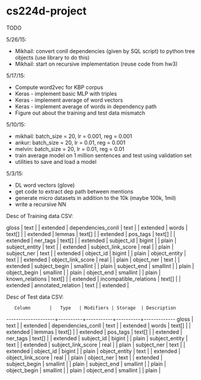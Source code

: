 # cs224d-project


TODO

5/26/15:
- Mikhail: convert conll dependencies (given by SQL script) to python tree objects (use library to do this)
- Mikhail: start on recursive implementation (reuse code from hw3)

5/17/15:
- Compute word2vec for KBP corpus
- Keras - implement basic MLP with triples
- Keras - implement average of word vectors
- Keras - implement average of words in dependency path
- Figure out about the training and test data mismatch



5/10/15:
- mikhail: batch_size = 20, lr = 0.001, reg = 0.001
- ankur: batch_size = 20, lr = 0.01, reg = 0.001
- melvin: batch_size = 20, lr = 0.01, reg = 0.01
- train average model on 1 million sentences and test using validation set
- utilities to save and load a model

5/3/15:
- DL word vectors (glove)
- get code to extract dep path between mentions
- generate micro datasets in addition to the 10k (maybe 100k, 1mil)
- write a recursive NN


Desc of Training data CSV:

 gloss                  | text     |           | extended | 
 dependencies_conll     | text     |           | extended | 
 words                  | text[]   |           | extended | 
 lemmas                 | text[]   |           | extended | 
 pos_tags               | text[]   |           | extended | 
 ner_tags               | text[]   |           | extended | 
 subject_id             | bigint   |           | plain    | 
 subject_entity         | text     |           | extended | 
 subject_link_score     | real     |           | plain    | 
 subject_ner            | text     |           | extended | 
 object_id              | bigint   |           | plain    | 
 object_entity          | text     |           | extended | 
 object_link_score      | real     |           | plain    | 
 object_ner             | text     |           | extended | 
 subject_begin          | smallint |           | plain    | 
 subject_end            | smallint |           | plain    | 
 object_begin           | smallint |           | plain    | 
 object_end             | smallint |           | plain    | 
 known_relations        | text[]   |           | extended | 
 incompatible_relations | text[]   |           | extended | 
 annotated_relation     | text     |           | extended | 


Desc of Test data CSV:

       Column       |   Type   | Modifiers | Storage  | Description 
--------------------+----------+-----------+----------+-------------
 gloss              | text     |           | extended | 
 dependencies_conll | text     |           | extended | 
 words              | text[]   |           | extended | 
 lemmas             | text[]   |           | extended | 
 pos_tags           | text[]   |           | extended | 
 ner_tags           | text[]   |           | extended | 
 subject_id         | bigint   |           | plain    | 
 subject_entity     | text     |           | extended | 
 subject_link_score | real     |           | plain    | 
 subject_ner        | text     |           | extended | 
 object_id          | bigint   |           | plain    | 
 object_entity      | text     |           | extended | 
 object_link_score  | real     |           | plain    | 
 object_ner         | text     |           | extended | 
 subject_begin      | smallint |           | plain    | 
 subject_end        | smallint |           | plain    | 
 object_begin       | smallint |           | plain    | 
 object_end         | smallint |           | plain    | 


